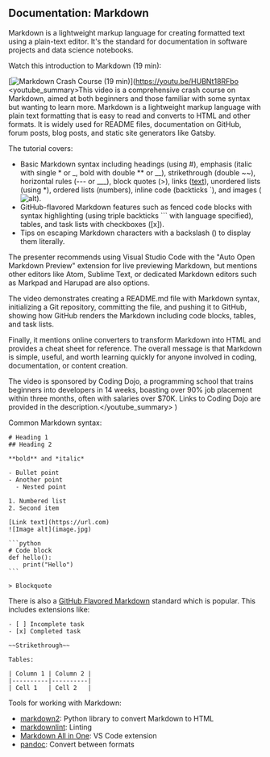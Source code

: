 ## Documentation: Markdown

Markdown is a lightweight markup language for creating formatted text using a plain-text editor. It's the standard for documentation in software projects and data science notebooks.

Watch this introduction to Markdown (19 min):

[![Markdown Crash Course (19 min)](https://i.ytimg.com/vi_webp/HUBNt18RFbo/sddefault.webp)](https://youtu.be/HUBNt18RFbo
<youtube_summary>This video is a comprehensive crash course on Markdown, aimed at both beginners and those familiar with some syntax but wanting to learn more. Markdown is a lightweight markup language with plain text formatting that is easy to read and converts to HTML and other formats. It is widely used for README files, documentation on GitHub, forum posts, blog posts, and static site generators like Gatsby.

The tutorial covers:
- Basic Markdown syntax including headings (using #), emphasis (italic with single * or _, bold with double ** or __), strikethrough (double ~~), horizontal rules (--- or ___), block quotes (>), links ([text](URL "title")), unordered lists (using *), ordered lists (numbers), inline code (backticks `), and images (![alt](URL)).
- GitHub-flavored Markdown features such as fenced code blocks with syntax highlighting (using triple backticks ``` with language specified), tables, and task lists with checkboxes ([x]).
- Tips on escaping Markdown characters with a backslash (\) to display them literally.

The presenter recommends using Visual Studio Code with the "Auto Open Markdown Preview" extension for live previewing Markdown, but mentions other editors like Atom, Sublime Text, or dedicated Markdown editors such as Markpad and Harupad are also options.

The video demonstrates creating a README.md file with Markdown syntax, initializing a Git repository, committing the file, and pushing it to GitHub, showing how GitHub renders the Markdown including code blocks, tables, and task lists.

Finally, it mentions online converters to transform Markdown into HTML and provides a cheat sheet for reference. The overall message is that Markdown is simple, useful, and worth learning quickly for anyone involved in coding, documentation, or content creation.

The video is sponsored by Coding Dojo, a programming school that trains beginners into developers in 14 weeks, boasting over 90% job placement within three months, often with salaries over $70K. Links to Coding Dojo are provided in the description.</youtube_summary>
)

Common Markdown syntax:

````
# Heading 1
## Heading 2

**bold** and *italic*

- Bullet point
- Another point
  - Nested point

1. Numbered list
2. Second item

[Link text](https://url.com)
![Image alt](image.jpg)

```python
# Code block
def hello():
    print("Hello")
```

> Blockquote
````

There is also a [GitHub Flavored Markdown](https://github.github.com/gfm/) standard which is popular. This includes extensions like:

```
- [ ] Incomplete task
- [x] Completed task

~~Strikethrough~~

Tables:

| Column 1 | Column 2 |
|----------|----------|
| Cell 1   | Cell 2   |

```

Tools for working with Markdown:

- [markdown2](https://pypi.org/project/markdown2/): Python library to convert Markdown to HTML
- [markdownlint](https://github.com/DavidAnson/markdownlint): Linting
- [Markdown All in One](https://marketplace.visualstudio.com/items?itemName=yzhang.markdown-all-in-one): VS Code extension
- [pandoc](https://pandoc.org/): Convert between formats
